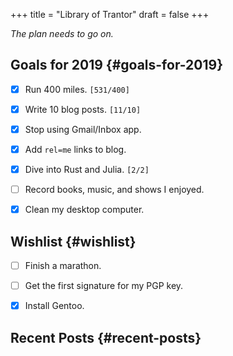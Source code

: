 +++
title = "Library of Trantor"
draft = false
+++

_The plan needs to go on._


## Goals for 2019 {#goals-for-2019}

-   [X] Run 400 miles. <code>[531/400]</code>
-   [X] Write 10 blog posts. <code>[11/10]</code>
-   [X] Stop using Gmail/Inbox app.
-   [X] Add `rel=me` links to blog.
-   [X] Dive into Rust and Julia. <code>[2/2]</code>
-   [ ] Record books, music, and shows I enjoyed.
-   [X] Clean my desktop computer.


## Wishlist {#wishlist}

-   [ ] Finish a marathon.
-   [ ] Get the first signature for my PGP key.
-   [X] Install Gentoo.


## Recent Posts {#recent-posts}
